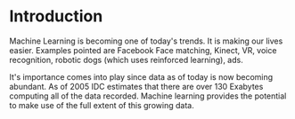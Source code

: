 # Introduction

Machine Learning is becoming one of today's trends. It is making our lives easier. Examples pointed are Facebook Face matching, Kinect, VR,  voice recognition, robotic dogs \(which uses reinforced learning\), ads.

It's importance comes into play since data as of today is now becoming abundant. As of 2005 IDC estimates that there are over 130 Exabytes computing all of the data recorded. Machine learning provides the potential to make use of the full extent of this growing data.

